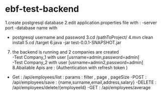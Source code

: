 # ebf-test-backend
1.create postgresql database <databasename>
2.edit application.properties file with :
  -server port
  -database name with <databasename>
  - postgresql username and password
3.cd /pathToProject/
4.mvn clean install 
5.cd /target
6.java -jar test-0.0.1-SNAPSHOT.jar
7. the backend is running and 2 companies are created  
  -Test Company_1 with user [usrname=admin,password=admin]  
  -Test Company_2 with user [usrname=admin2,password=admin]
8.Abailable Apis are : (Authentication with refresh token )
  - Get : /api/employees/list : params : filter , page , pageSize 
  -POST : /api/employees/save : {name,surname,email,address,salary}
  -DELETE : /api/employees/delete/{employeeId}
  -GET : /api/employees/average
